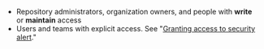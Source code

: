 * Repository administrators, organization owners, and people with **write** or **maintain** access
* Users and teams with explicit access. See "[Granting access to security alert](/repositories/managing-your-repositorys-settings-and-features/enabling-features-for-your-repository/managing-security-and-analysis-settings-for-your-repository#granting-access-to-security-alerts)."
